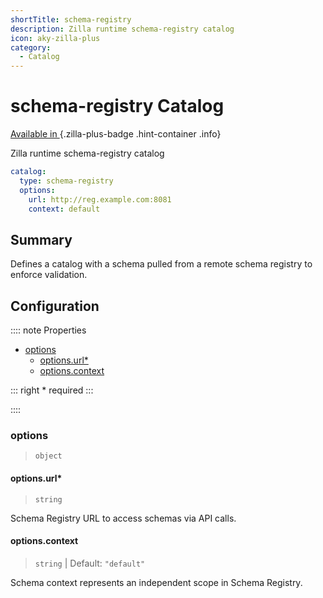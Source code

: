 ```yaml
---
shortTitle: schema-registry
description: Zilla runtime schema-registry catalog
icon: aky-zilla-plus
category:
  - Catalog
---
```


# schema-registry Catalog

[Available in <ZillaPlus/>](https://www.aklivity.io/products/zilla-plus)
{.zilla-plus-badge .hint-container .info}

Zilla runtime schema-registry catalog

```yaml {2}
catalog:
  type: schema-registry
  options:
    url: http://reg.example.com:8081
    context: default
```

## Summary

Defines a catalog with a schema pulled from a remote schema registry to enforce validation.

## Configuration

:::: note Properties

- [options](#options)
  - [options.url\*](#options-url)
  - [options.context](#options-context)

::: right
\* required
:::

::::

### options

> `object`

#### options.url\*

> `string`

Schema Registry URL to access schemas via API calls.

#### options.context

> `string` | Default: `"default"`

Schema context represents an independent scope in Schema Registry.
